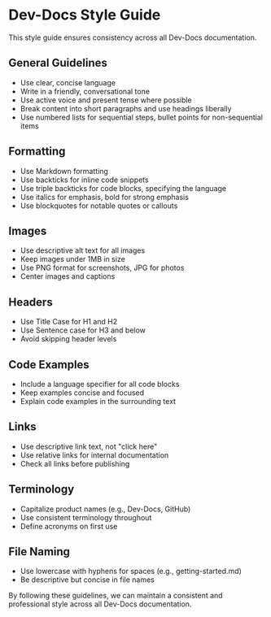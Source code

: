 # Dev-Docs Style Guide

This style guide ensures consistency across all Dev-Docs documentation.

## General Guidelines

- Use clear, concise language
- Write in a friendly, conversational tone
- Use active voice and present tense where possible
- Break content into short paragraphs and use headings liberally
- Use numbered lists for sequential steps, bullet points for non-sequential items

## Formatting 

- Use Markdown formatting
- Use backticks for inline code snippets
- Use triple backticks for code blocks, specifying the language
- Use italics for emphasis, bold for strong emphasis
- Use blockquotes for notable quotes or callouts

## Images

- Use descriptive alt text for all images
- Keep images under 1MB in size
- Use PNG format for screenshots, JPG for photos
- Center images and captions

## Headers

- Use Title Case for H1 and H2
- Use Sentence case for H3 and below
- Avoid skipping header levels

## Code Examples

- Include a language specifier for all code blocks
- Keep examples concise and focused
- Explain code examples in the surrounding text

## Links

- Use descriptive link text, not "click here"
- Use relative links for internal documentation
- Check all links before publishing

## Terminology

- Capitalize product names (e.g., Dev-Docs, GitHub)
- Use consistent terminology throughout
- Define acronyms on first use

## File Naming

- Use lowercase with hyphens for spaces (e.g., getting-started.md)
- Be descriptive but concise in file names

By following these guidelines, we can maintain a consistent and professional style across all Dev-Docs documentation.